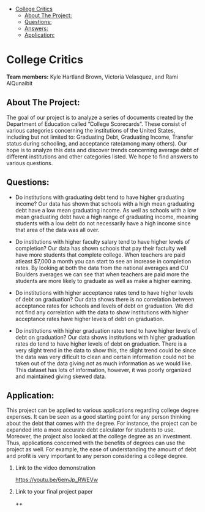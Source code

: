 - [College Critics](#orga18b08f)
  - [About The Project:](#org32789cf)
  - [Questions:](#org1b7597f)
  - [Answers:](#org62ee377)
  - [Application:](#org7a9e7cd)


<a id="orga18b08f"></a>

# College Critics

**Team members:** Kyle Hartland Brown, Victoria Velasquez, and Rami AlQunaibit


<a id="org32789cf"></a>

## About The Project:

The goal of our project is to analyze a series of documents created by the Department of Education called ”College Scorecards”. These consist of various categories concerning the institutions of the United States, including but not limited to: Graduating Debt, Graduating Income, Transfer status during schooling, and acceptance rate(among many others). Our hope is to analyze this data and discover trends concerning average debt of different institutions and other categories listed. We hope to find answers to various questions.


<a id="org1b7597f"></a>

## Questions:

-   Do institutions with graduating debt tend to have higher graduating income?
    Our data has shown that schools with a high mean graduating debt have a low mean graduating income. 
    As well as schools with a low mean graduating debt have a high range of graduating income, meaning students with a low debt do not necessarily have a high income since that area of the data was all over.  
    
-   Do institutions with higher faculty salary tend to have higher levels of completion?
    Our data has shown schools that pay their factulty well have more students that complete college. When teachers are paid  atleast $7,000 a month you can start to see an increase in completion rates. By looking at both the data from the national averages and CU Boulders averages we can see that when teachers are paid more the students are more likely to graduate as well as make a higher earning. 

-   Do institutions with higher acceptance rates tend to have higher levels of debt on graduation?
    Our data shows there is no correlation between acceptance rates for schools and levels of debt on graduation. We did not find any correlation with the data to show institutions with higher acceptance rates have higher levels of debt on graduation.
   
-   Do institutions with higher graduation rates tend to have higher levels of debt on graduation?
    Our data shows institutions with higher graduation rates do tend to have higher levels of debt on graduation. There is a very slight trend in the data to show this, the slight trend could be since the data was very dificult to clean and certain information could not be taken out of the data giving not as much information as we would like. This dataset has lots of information, however, it was poorly organized and maintained giving skewed data. 

<a id="org7a9e7cd"></a>

## Application:

This project can be applied to various applications regarding college degree expenses. It can be seen as a good starting point for any person thinking about the debt that comes with the degree. For instance, the project can be expanded into a more accurate debt calculator for students to use. Moreover, the project also looked at the college degree as an investment. Thus, applications concerned with the benefits of degrees can use the project as well. For example, the ease of understanding the amount of debt and profit is very important to any person considering a college degree.

1.  Link to the video demonstration

    https://youtu.be/6emJp_RWEVw

2.  Link to your final project paper

    ++
